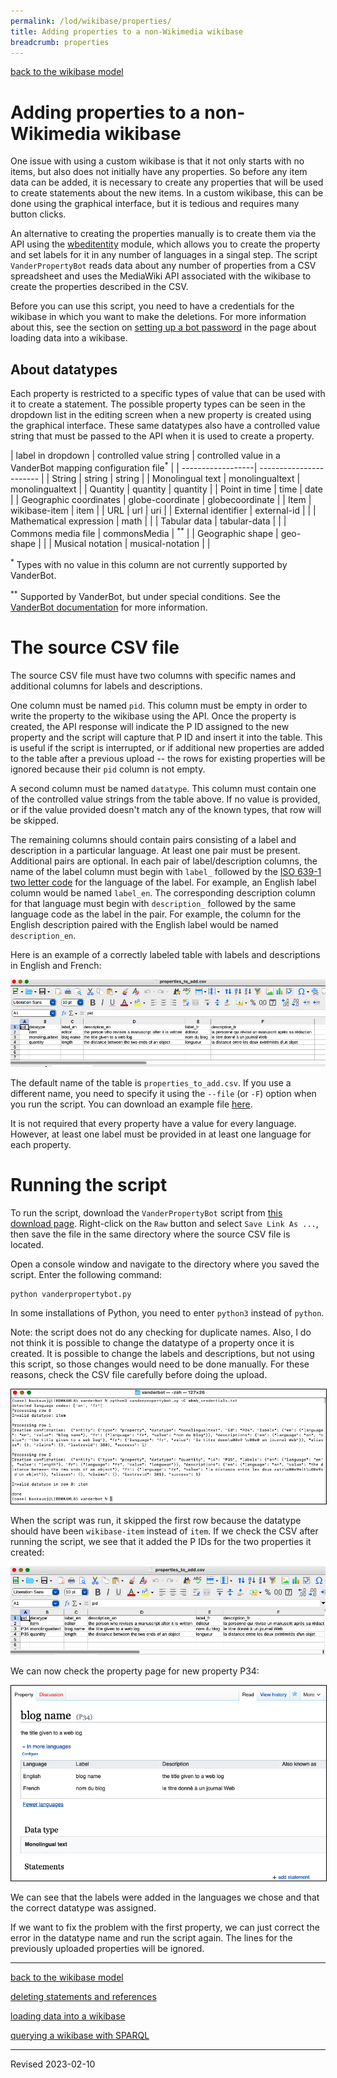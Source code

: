 ```yaml
---
permalink: /lod/wikibase/properties/
title: Adding properties to a non-Wikimedia wikibase
breadcrumb: properties
---
```


[back to the wikibase model](../)

# Adding properties to a non-Wikimedia wikibase

One issue with using a custom wikibase is that it not only starts with no items, but also does not initially have any properties. So before any item data can be added, it is necessary to create any properties that will be used to create statements about the new items. In a custom wikibase, this can be done using the graphical interface, but it is tedious and requires many button clicks.

An alternative to creating the properties manually is to create them via the API using the [wbeditentity](https://wbwh-test.wikibase.cloud/w/api.php?action=help&modules=wbeditentity) module, which allows you to create the property and set labels for it in any number of languages in a singal step. The script `VanderPropertyBot` reads data about any number of properties from a CSV spreadsheet and uses the MediaWiki API associated with the wikibase to create the properties described in the CSV.

Before you can use this script, you need to have a credentials for the wikibase in which you want to make the deletions. For more information about this, see the section on [setting up a bot password](../load/#set-up-a-bot-password) in the page about loading data into a wikibase.

## About datatypes

Each property is restricted to a specific types of value that can be used with it to create a statement. The possible property types can be seen in the dropdown list in the editing screen when a new property is created using the graphical interface. These same datatypes also have a controlled value string that must be passed to the API when it is used to create a property. 

| label in dropdown | controlled value string | controlled value in a VanderBot mapping configuration file<sup>*</sup> |
| ------------------| ----------------------- |
| String | string | string |
| Monolingual text | monolingualtext | monolingualtext |
| Quantity | quantity | quantity |
| Point in time | time | date |
| Geographic coordinates | globe-coordinate | globecoordinate |
| Item | wikibase-item | item |
| URL | url | uri |
| External identifier | external-id | |
| Mathematical expression | math | |
| Tabular data | tabular-data | |
| Commons media file | commonsMedia | <sup>**</sup> |
| Geographic shape | geo-shape | |
| Musical notation | musical-notation | |

<sup>*</sup> Types with no value in this column are not currently supported by VanderBot.

<sup>**</sup> Supported by VanderBot, but under special conditions. See the [VanderBot documentation](https://github.com/HeardLibrary/linked-data/blob/master/vanderbot/README.md#the-wikidata-image-property-p18-and-image-file-identification) for more information.

# The source CSV file

The source CSV file must have two columns with specific names and additional columns for labels and descriptions. 

One column must be named `pid`. This column must be empty in order to write the property to the wikibase using the API. Once the property is created, the API response will indicate the P ID assigned to the new property and the script will capture that P ID and insert it into the table. This is useful if the script is interrupted, or if additional new properties are added to the table after a previous upload -- the rows for existing properties will be ignored because their `pid` column is not empty.

A second column must be named `datatype`. This column must contain one of the controlled value strings from the table above. If no value is provided, or if the value provided doesn't match any of the known types, that row will be skipped.

The remaining columns should contain pairs consisting of a label and description in a particular language. At least one pair must be present. Additional pairs are optional. In each pair of label/description columns, the name of the label column must begin with `label_` followed by the [ISO 639-1 two letter code](https://en.wikipedia.org/wiki/List_of_ISO_639-1_codes) for the language of the label. For example, an English label column would be named `label_en`. The corresponding description column for that language must begin with `description_` followed by the same language code as the label in the pair. For example, the column for the English description paired with the English label would be named `description_en`. 

Here is an example of a correctly labeled table with labels and descriptions in English and French:

![CSV before running the script](images/table.png)

The default name of the table is `properties_to_add.csv`. If you use a different name, you need to specify it using the `--file` (or `-F`) option when you run the script. You can download an example file [here](https://github.com/HeardLibrary/linked-data/blob/master/vanderbot/properties_to_add.csv).

It is not required that every property have a value for every language. However, at least one label must be provided in at least one language for each property.

# Running the script

To run the script, download the `VanderPropertyBot` script from [this download page](https://github.com/HeardLibrary/linked-data/blob/master/vanderbot/vanderpropertybot.py). Right-click on the `Raw` button and select `Save Link As ...`, then save the file in the same directory where the source CSV file is located. 

Open a console window and navigate to the directory where you saved the script. Enter the following command:

```
python vanderpropertybot.py
```

In some installations of Python, you need to enter `python3` instead of `python`. 

Note: the script does not do any checking for duplicate names. Also, I do not think it is possible to change the datatype of a property once it is created. It is possible to change the labels and descriptions, but not using this script, so those changes would need to be done manually. For these reasons, check the CSV file carefully before doing the upload.

<img src="images/terminal.png" style="border:1px solid black">

When the script was run, it skipped the first row because the datatype should have been `wikibase-item` instead of `item`. If we check the CSV after running the script, we see that it added the P IDs for the two properties it created:

![CSV containing uploaded data](images/table_after.png)

We can now check the property page for new property P34:

<img src="images/gui_new_prop.png" style="border:1px solid black">

We can see that the labels were added in the languages we chose and that the correct datatype was assigned. 

If we want to fix the problem with the first property, we can just correct the error in the datatype name and run the script again. The lines for the previously uploaded properties will be ignored.

----

[back to the wikibase model](../)

[deleting statements and references](../delete/)

[loading data into a wikibase](../load/)

[querying a wikibase with SPARQL](../sparql/)

----
Revised 2023-02-10


